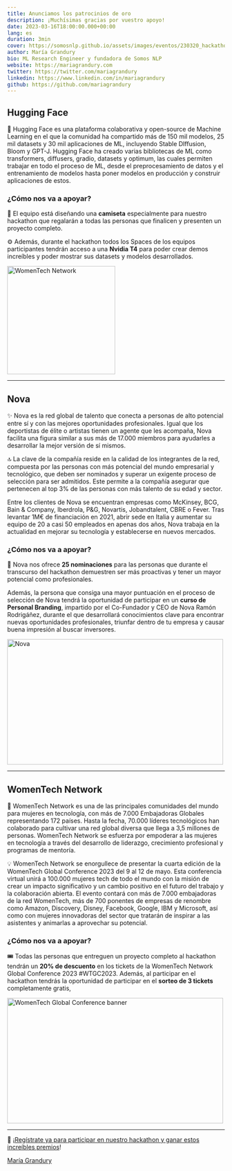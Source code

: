 ```yaml
---
title: Anunciamos los patrocinios de oro
description: ¡Muchísimas gracias por vuestro apoyo!
date: 2023-03-16T18:00:00.000+00:00
lang: es
duration: 3min
cover: https://somosnlp.github.io/assets/images/eventos/230320_hackathon_llms.jpg
author: María Grandury
bio: ML Research Engineer y fundadora de Somos NLP
website: https://mariagrandury.com
twitter: https://twitter.com/mariagrandury
linkedin: https://www.linkedin.com/in/mariagrandury
github: https://github.com/mariagrandury
---
```


## Hugging Face

🤗 Hugging Face es una plataforma colaborativa y open-source de Machine Learning en el que la comunidad ha compartido más de 150 mil modelos, 25 mil datasets y 30 mil aplicaciones de ML, incluyendo Stable DIffusion, Bloom y GPT-J. Hugging Face ha creado varias bibliotecas de ML como transformers, diffusers, gradio, datasets y optimum, las cuales permiten trabajar en todo el proceso de ML, desde el preprocesamiento de datos y el entrenamiento de modelos hasta poner modelos en producción y construir aplicaciones de estos.

### ¿Cómo nos va a apoyar?

👕 El equipo está diseñando una **camiseta** especialmente para nuestro hackathon que regalarán a todas las personas que finalicen y presenten un proyecto completo.

⚙️ Además, durante el hackathon todos los Spaces de los equipos participantes tendrán acceso a una **Nvidia T4** para poder crear demos increíbles y poder mostrar sus datasets y modelos desarrollados.

<div class="flex justify-center">
    <img src="https://somosnlp.github.io/assets/images/patrocinios/HuggingFace.svg" alt="WomenTech Network" width="250" height="250"/>
</div>

---

## Nova

✨ Nova es la red global de talento que conecta a personas de alto potencial entre sí y con las mejores oportunidades profesionales. Igual que los deportistas de élite o artistas tienen un agente que les acompaña, Nova facilita una figura similar a sus más de 17.000 miembros para ayudarles a desarrollar la mejor versión de sí mismos.

🔝 La clave de la compañía reside en la calidad de los integrantes de la red, compuesta por las personas con más potencial del mundo empresarial y tecnológico, que deben ser nominados y superar un exigente proceso de selección para ser admitidos. Este permite a la compañía asegurar que pertenecen al top 3% de las personas con más talento de su edad y sector.

Entre los clientes de Nova se encuentran empresas como McKinsey, BCG, Bain & Company, Iberdrola, P&G, Novartis, Jobandtalent, CBRE o Fever. Tras levantar 1M€ de financiación en 2021, abrir sede en Italia y aumentar su equipo de 20 a casi 50 empleados en apenas dos años, Nova trabaja en la actualidad en mejorar su tecnología y establecerse en nuevos mercados. 

### ¿Cómo nos va a apoyar?

🌟 Nova nos ofrece **25 nominaciones** para las personas que durante el transcurso del hackathon demuestren ser más proactivas y tener un mayor potencial como profesionales.

Además, la persona que consiga una mayor puntuación en el proceso de selección de Nova tendrá la oportunidad de participar en un **curso de Personal Branding**, impartido por el Co-Fundador y CEO de Nova Ramón Rodrigáñez, durante el que desarrollará conocimientos clave para encontrar nuevas oportunidades profesionales, triunfar dentro de tu empresa y causar buena impresión al buscar inversores.

<div class="flex justify-center">
    <img src="https://somosnlp.github.io/assets/images/patrocinios/Nova.png" alt="Nova" width="500" height="289.71"/>
</div>

---

## WomenTech Network

💜 WomenTech Network es una de las principales comunidades del mundo para mujeres en tecnología, con más de 7.000 Embajadoras Globales representando 172 países. Hasta la fecha, 70.000 líderes tecnológicos han colaborado para cultivar una red global diversa que llega a 3,5 millones de personas. WomenTech Network se esfuerza por empoderar a las mujeres en tecnología a través del desarrollo de liderazgo, crecimiento profesional y programas de mentoría.

💡 WomenTech Network se enorgullece de presentar la cuarta edición de la WomenTech Global Conference 2023 del 9 al 12 de mayo. Esta conferencia virtual unirá a 100.000 mujeres tech de todo el mundo con la misión de crear un impacto significativo y un cambio positivo en el futuro del trabajo y la colaboración abierta. El evento contará con más de 7.000 embajadoras de la red WomenTech, más de 700 ponentes de empresas de renombre como Amazon, Discovery, Disney, Facebook, Google, IBM y Microsoft, así como con mujeres innovadoras del sector que tratarán de inspirar a las asistentes y animarlas a aprovechar su potencial. 

### ¿Cómo nos va a apoyar?

🎟️ Todas las personas que entreguen un proyecto completo al hackathon tendrán un **20% de descuento** en los tickets de la WomenTech Network Global Conference 2023 #WTGC2023. Además, al participar en el hackathon tendrás la oportunidad de participar en el **sorteo de 3 tickets** completamente gratis,

<div class="flex justify-center">
    <img src="https://somosnlp.github.io/assets/images/blog/WTGC.png" alt="WomenTech Global Conference banner" width="500" height="289.71"/>
</div>

---

🚀 ¡[Regístrate ya para participar en nuestro hackathon y ganar estos increíbles premios](https://www.eventbrite.com/e/registro-hackathon-somos-nlp-2023-los-llms-hablan-espanol-565283938477/?aff=w)! 

[María Grandury](/core-team/maria-grandury)